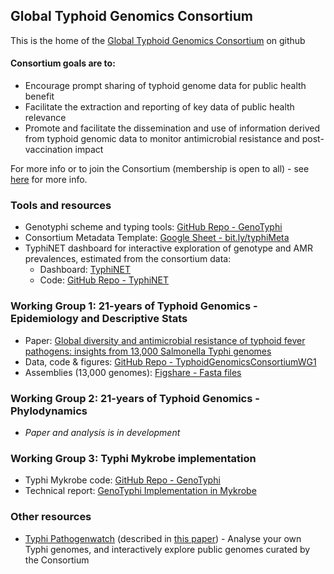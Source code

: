 ## Global Typhoid Genomics Consortium

This is the home of the [Global Typhoid Genomics Consortium](https://www.typhoidgenomics.org/) on github

#### Consortium goals are to:
* Encourage prompt sharing of typhoid genome data for public health benefit
* Facilitate the extraction and reporting of key data of public health relevance
* Promote and facilitate the dissemination and use of information derived from typhoid genomic data to monitor antimicrobial resistance and post-vaccination impact


For more info or to join the Consortium (membership is open to all) - see [here](https://www.typhoidgenomics.org/#h.ndso9a2oxt8u) for more info.

### Tools and resources
* Genotyphi scheme and typing tools: [GitHub Repo - GenoTyphi](https://github.com/typhoidgenomics/genotyphi)
* Consortium Metadata Template: [Google Sheet - bit.ly/typhiMeta](bit.ly/typhiMeta)
* TyphiNET dashboard for interactive exploration of genotype and AMR prevalences, estimated from the consortium data:
  * Dashboard: [TyphiNET](https://typhi.net)
  * Code: [GitHub Repo - TyphiNET](https://github.com/typhoidgenomics/TyphiNET)

### Working Group 1: 21-years of Typhoid Genomics - Epidemiology and Descriptive Stats
* Paper: [Global diversity and antimicrobial resistance of typhoid fever pathogens: insights from 13,000 Salmonella Typhi genomes](https://doi.org/10.7554/eLife.85867)
* Data, code & figures: [GitHub Repo - TyphoidGenomicsConsortiumWG1](https://github.com/typhoidgenomics/TyphoidGenomicsConsortiumWG1)
* Assemblies (13,000 genomes): [Figshare - Fasta files](https://doi.org/10.26180/21431883)

### Working Group 2: 21-years of Typhoid Genomics - Phylodynamics
* _Paper and analysis is in development_

### Working Group 3: Typhi Mykrobe implementation
* Typhi Mykrobe code: [GitHub Repo - GenoTyphi](https://github.com/typhoidgenomics/genotyphi)
* Technical report: [GenoTyphi Implementation in Mykrobe](https://doi.org/10.5281/zenodo.7407984)


### Other resources
* [Typhi Pathogenwatch](https://pathogen.watch/) (described in [this paper](https://www.nature.com/articles/s41467-021-23091-2)) - Analyse your own Typhi genomes, and interactively explore public genomes curated by the Consortium 
